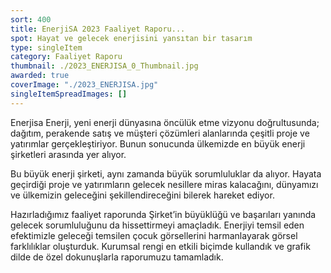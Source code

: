 ```yaml
---
sort: 400
title: EnerjiSA 2023 Faaliyet Raporu...
spot: Hayat ve gelecek enerjisini yansıtan bir tasarım
type: singleItem
category: Faaliyet Raporu
thumbnail: ./2023_ENERJISA_0_Thumbnail.jpg
awarded: true
coverImage: "./2023_ENERJISA.jpg"
singleItemSpreadImages: []
---
```


Enerjisa Enerji, yeni enerji dünyasına öncülük etme vizyonu doğrultusunda; dağıtım, perakende satış ve müşteri çözümleri alanlarında çeşitli proje ve yatırımlar gerçekleştiriyor. Bunun sonucunda ülkemizde en büyük enerji şirketleri arasında yer alıyor.

Bu büyük enerji şirketi, aynı zamanda büyük sorumluluklar da alıyor. Hayata geçirdiği proje ve yatırımların gelecek nesillere miras kalacağını, dünyamızı ve ülkemizin geleceğini şekillendireceğini bilerek hareket ediyor.

Hazırladığımız faaliyet raporunda Şirket’in büyüklüğü ve başarıları yanında gelecek sorumluluğunu da hissettirmeyi amaçladık. Enerjiyi temsil eden efektimizle geleceği temsilen çocuk görsellerini harmanlayarak görsel farklılıklar oluşturduk. Kurumsal rengi en etkili biçimde kullandık ve grafik dilde de özel dokunuşlarla raporumuzu tamamladık.

